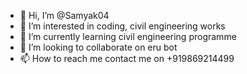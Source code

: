 - 👋 Hi, I’m @Samyak04
- 👀 I’m interested in coding, civil engineering works
- 🌱 I’m currently learning civil engineering programme
- 💞️ I’m looking to collaborate on eru bot 
- 📫 How to reach me contact me on +919869214499

<!---
Samyak04/Samyak04 is a ✨ special ✨ repository because its `README.md` (this file) appears on your GitHub profile.
You can click the Preview link to take a look at your changes.
--->

